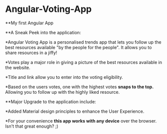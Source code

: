 # Angular-Voting-App

**My first Angular App

**A Sneak Peek into the application:

*Angular Voting App is a personalised trends app that lets you follow up the best resources available "by the people for the people". It allows you to share resources in a jiffy!

*Votes play a major role in giving a picture of the best resources available in the website.

*Title and link allow you to enter into the voting eligibility.

*Based on the users votes, one with the highest votes **snaps to the top.** Allowing you to follow up with the highly liked resource. 

**Major Upgrade to the application include:

*Added Material design principles to enhance the User Experience.

*For your convenience **this app works with any device** over the browser. Isn't that great enough? ;) 
